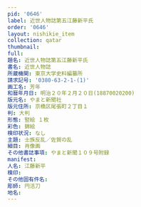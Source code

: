```yaml
---
pid: '0646'
label: 近世人物誌第五江藤新平氏
order: '0646'
layout: nishikie_item
collection: qatar
thumbnail: 
full: 
題名: 近世人物誌第五江藤新平氏
書名: 近世人物誌
所蔵機関: 東京大学史料編纂所
請求記号: '0380-63-2-1-(1)'
画工名: 芳年
和暦年月日: 明治２０年２月２０日(18870020200)
版元名: やまと新聞社
版元住所: 京橋区尾張町２丁目１
判: 大判
形態: 竪絵 １枚
彩色: 錦絵
検印状況: なし
主題: 士族反乱／佐賀の乱
細目: 肖像画
その他書誌事項: やまと新聞１０９号附録
manifest: 
人名: 江藤新平
検印: 
その他固有件名: 
彫師: 円活刀
地名: 
---
```

